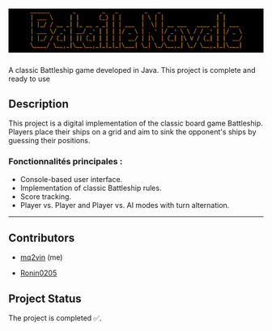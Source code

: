 # 	![alt text](logo/banniere%20bataille%20navale.png)
A classic Battleship game developed in Java. This project is complete and ready to use
## Description
This project is a digital implementation of the classic board game Battleship. Players place their ships on a grid and aim to sink the opponent's ships by guessing their positions.
### Fonctionnalités principales :
- Console-based user interface.
- Implementation of classic Battleship rules.
- Score tracking.
- Player vs. Player and Player vs. AI modes with turn alternation.

---

## Contributors
- [mq2vin](https://github.com/mq2vin) (me)

- [Ronin0205](https://github.com/Ronin0205)

## Project Status
The project is completed ✅.